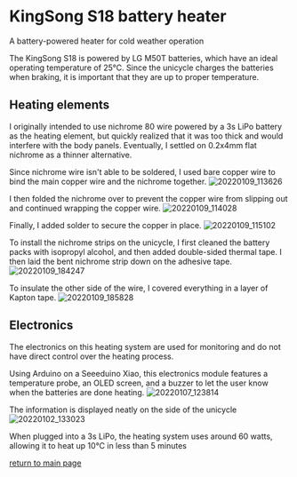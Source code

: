 # KingSong S18 battery heater
A battery-powered heater for cold weather operation

The KingSong S18 is powered by LG M50T batteries, which have an ideal operating temperature of 25℃.
Since the unicycle charges the batteries when braking, it is important that they are up to proper temperature.

## Heating elements
I originally intended to use nichrome 80 wire powered by a 3s LiPo battery as the heating element, but quickly realized that it was too thick
and would interfere with the body panels. Eventually, I settled on 0.2x4mm flat nichrome as a thinner alternative. 

Since nichrome wire isn't able to be soldered, I used bare copper wire to bind the main copper wire and the nichrome together. 
![20220109_113626](https://user-images.githubusercontent.com/95006894/148979768-49bf3109-6b16-4333-894e-0ac2bf55e757.jpg)

I then folded the nichrome over to prevent the copper wire from slipping out and continued wrapping the copper wire.
![20220109_114028](https://user-images.githubusercontent.com/95006894/148979989-b34fa3ad-3ce7-46a7-a8b0-a293e0d211ef.jpg)

Finally, I added solder to secure the copper in place.
![20220109_115102](https://user-images.githubusercontent.com/95006894/148980118-7564e84b-5e63-4217-a47a-c3b12cc31a81.jpg)

To install the nichrome strips on the unicycle, I first cleaned the battery packs with isopropyl alcohol, and then added double-sided thermal tape.
I then laid the bent nichrome strip down on the adhesive tape. 
![20220109_184247](https://user-images.githubusercontent.com/95006894/148980709-e3649d3f-bcad-4e96-8fcc-10d130e61e61.jpg)

To insulate the other side of the wire, I covered everything in a layer of Kapton tape.
![20220109_185828](https://user-images.githubusercontent.com/95006894/148980928-3803351b-561e-42df-b836-93ab2f669dd5.jpg)

## Electronics

The electronics on this heating system are used for monitoring and do not have direct control over the heating process. 

Using Arduino on a Seeeduino Xiao, this electronics module features a temperature probe, an OLED screen, and a buzzer to let the
user know when the batteries are done heating. 
![20220107_123814](https://user-images.githubusercontent.com/95006894/148981875-2db84fa5-b33e-4a09-9f80-d7e725e5423b.jpg)

The information is displayed neatly on the side of the unicycle
![20220102_133023](https://user-images.githubusercontent.com/95006894/148982234-1c8bb405-64df-4442-b807-23c766a9b50e.jpg)

When plugged into a 3s LiPo, the heating system uses around 60 watts, allowing it to heat up 10℃ in less than 5 minutes

[return to main page](index.md)
